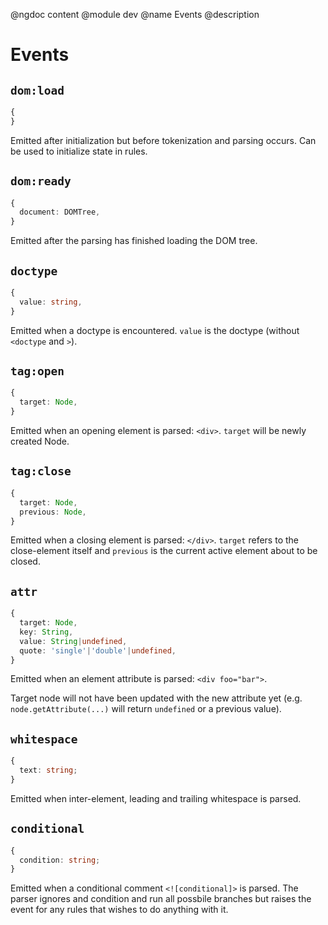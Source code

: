 @ngdoc content
@module dev
@name Events
@description

# Events

## `dom:load`

```typescript
{
}
```

Emitted after initialization but before tokenization and parsing occurs. Can be
used to initialize state in rules.

## `dom:ready`

```typescript
{
  document: DOMTree,
}
```

Emitted after the parsing has finished loading the DOM tree.

## `doctype`

```typescript
{
  value: string,
}
```

Emitted when a doctype is encountered. `value` is the doctype (without
`<doctype` and `>`).

## `tag:open`

```typescript
{
  target: Node,
}
```

Emitted when an opening element is parsed: `<div>`. `target` will be
newly created Node.

## `tag:close`

```typescript
{
  target: Node,
  previous: Node,
}
```

Emitted when a closing element is parsed: `</div>`. `target` refers to
the close-element itself and `previous` is the current active element
about to be closed.

## `attr`

```typescript
{
  target: Node,
  key: String,
  value: String|undefined,
  quote: 'single'|'double'|undefined,
}
```

Emitted when an element attribute is parsed: `<div foo="bar">`.

Target node will not have been updated with the new attribute yet
(e.g. `node.getAttribute(...)` will return `undefined` or a previous
value).

## `whitespace`

```typescript
{
  text: string;
}
```

Emitted when inter-element, leading and trailing whitespace is parsed.

## `conditional`

```typescript
{
  condition: string;
}
```

Emitted when a conditional comment `<![conditional]>` is parsed. The parser
ignores and condition and run all possbile branches but raises the event for any
rules that wishes to do anything with it.
